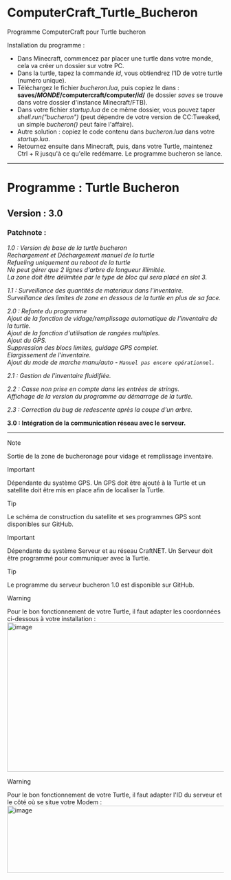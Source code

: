 # ComputerCraft_Turtle_Bucheron
Programme ComputerCraft pour Turtle bucheron

Installation du programme : 
  - Dans Minecraft, commencez par placer une turtle dans votre monde, cela va créer un dossier sur votre PC.
  - Dans la turtle, tapez la commande *id*, vous obtiendrez l'ID de votre turtle (numéro unique).
  - Téléchargez le fichier *bucheron.lua*, puis copiez le dans : **saves/*MONDE*/computercraft/computer/*id*/** (le dossier *saves* se trouve dans votre dossier d'instance Minecraft/FTB).
  - Dans votre fichier *startup.lua* de ce même dossier, vous pouvez taper *shell.run("bucheron")* (peut dépendre de votre version de CC:Tweaked, un simple *bucheron()* peut faire l'affaire).
  - Autre solution : copiez le code contenu dans *bucheron.lua* dans votre *startup.lua*.
  - Retournez ensuite dans Minecraft, puis, dans votre Turtle, maintenez Ctrl + R jusqu'à ce qu'elle redémarre. Le programme bucheron se lance.

---

# Programme : Turtle Bucheron
## Version : 3.0

### Patchnote : 

*1.0 : Version de base de la turtle bucheron  
Rechargement et Déchargement manuel de la turtle  
Refueling uniquement au reboot de la turtle  
Ne peut gérer que 2 lignes d'arbre de longueur illimitée.  
La zone doit être délimitée par le type de bloc qui sera placé en slot 3.*

*1.1 : Surveillance des quantités de materiaux dans l'inventaire.  
Surveillance des limites de zone en dessous de la turtle en plus de sa face.*

*2.0 : Refonte du programme  
Ajout de la fonction de vidage/remplissage automatique de l'inventaire de la turtle.  
Ajout de la fonction d'utilisation de rangées multiples.  
Ajout du GPS.  
Suppression des blocs limites, guidage GPS complet.  
Elargissement de l'inventaire.  
Ajout du mode de marche manu/auto - `Manuel pas encore opérationnel.`*

*2.1 : Gestion de l'inventaire fluidifiée.*

*2.2 : Casse non prise en compte dans les entrées de strings.  
Affichage de la version du programme au démarrage de la turtle.*

*2.3 : Correction du bug de redescente après la coupe d'un arbre.*

**3.0 : Intégration de la communication réseau avec le serveur.**

---
> [!NOTE]
> Sortie de la zone de bucheronage pour vidage et remplissage inventaire.

> [!IMPORTANT]
> Dépendante du système GPS. Un GPS doit être ajouté à la Turtle et un satellite doit être mis en place afin de localiser la Turtle.

> [!TIP]
> Le schéma de construction du satellite et ses programmes GPS sont disponibles sur GitHub.

> [!IMPORTANT]
> Dépendante du système Serveur et au réseau CraftNET. Un Serveur doit être programmé pour communiquer avec la Turtle.

> [!TIP]
> Le programme du serveur bucheron 1.0 est disponible sur GitHub.

> [!WARNING]
> Pour le bon fonctionnement de votre Turtle, il faut adapter les coordonnées ci-dessous à votre installation :
> <img width="1277" height="347" alt="image" src="https://github.com/user-attachments/assets/bfb4dfd4-5171-4da2-b876-b24ad4e813f6" />


> [!WARNING]
> Pour le bon fonctionnement de votre Turtle, il faut adapter l'ID du serveur et le côté où se situe votre Modem :
> <img width="582" height="156" alt="image" src="https://github.com/user-attachments/assets/5cf5128d-7e1a-4f72-abd1-430c1a21915d" />


